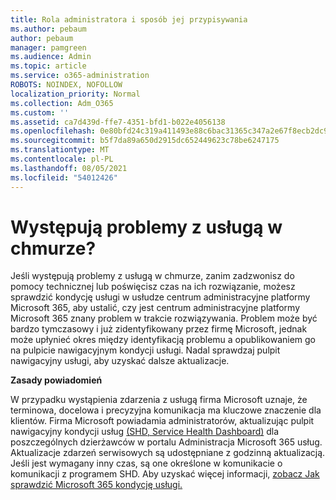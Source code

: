 ```yaml
---
title: Rola administratora i sposób jej przypisywania
ms.author: pebaum
author: pebaum
manager: pamgreen
ms.audience: Admin
ms.topic: article
ms.service: o365-administration
ROBOTS: NOINDEX, NOFOLLOW
localization_priority: Normal
ms.collection: Adm_O365
ms.custom: ''
ms.assetid: ca7d439d-ffe7-4351-bfd1-b022e4056138
ms.openlocfilehash: 0e80bfd24c319a411493e88c6bac31365c347a2e67f8ecb2dc9ba52fb24fc5d3
ms.sourcegitcommit: b5f7da89a650d2915dc652449623c78be6247175
ms.translationtype: MT
ms.contentlocale: pl-PL
ms.lasthandoff: 08/05/2021
ms.locfileid: "54012426"
---
```

# <a name="experiencing-problems-with-a-cloud-service"></a>Występują problemy z usługą w chmurze?

Jeśli występują problemy z usługą w chmurze, zanim zadzwonisz do pomocy technicznej lub poświęcisz czas na ich rozwiązanie, możesz sprawdzić kondycję usługi w usłudze centrum administracyjne platformy Microsoft 365, aby ustalić, czy jest centrum administracyjne platformy Microsoft 365 znany problem w trakcie rozwiązywania. [](https://admin.microsoft.com/AdminPortal/Home#/servicehealth) Problem może być bardzo tymczasowy i już zidentyfikowany przez firmę Microsoft, jednak może upłynieć okres między identyfikacją problemu a opublikowaniem go na pulpicie nawigacyjnym kondycji usługi. Nadal sprawdzaj pulpit nawigacyjny usługi, aby uzyskać dalsze aktualizacje.

**Zasady powiadomień**

W przypadku wystąpienia zdarzenia z usługą firma Microsoft uznaje, że terminowa, docelowa i precyzyjna komunikacja ma kluczowe znaczenie dla klientów. Firma Microsoft powiadamia administratorów, aktualizując pulpit nawigacyjny kondycji usług [(SHD, Service Health Dashboard)](https://admin.microsoft.com/AdminPortal/Home#/servicehealth) dla poszczególnych dzierżawców w portalu Administracja Microsoft 365 usług. Aktualizacje zdarzeń serwisowych są udostępniane z godzinną aktualizacją. Jeśli jest wymagany inny czas, są one określone w komunikacie o komunikacji z programem SHD. Aby uzyskać więcej informacji, [zobacz Jak sprawdzić Microsoft 365 kondycję usługi.](https://docs.microsoft.com/office365/enterprise/view-service-health)

